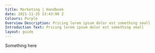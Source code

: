 ```yaml
---
title: Marketing | Handbook
date: 2021-11-25 13:43:00 Z
Colours: Purple
Overview Description: Pricing lorem ipsum dolor est something small
Introduction Text: Pricing lorem ipsum dolor est something small
layout: guide
---
```


Something here